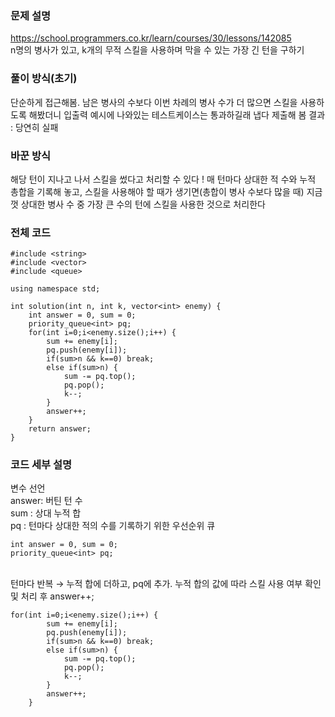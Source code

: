 ### 문제 설명
https://school.programmers.co.kr/learn/courses/30/lessons/142085<br/>
n명의 병사가 있고, k개의 무적 스킬을 사용하며 막을 수 있는 가장 긴 턴을 구하기

### 풀이 방식(초기)
단순하게 접근해봄. 남은 병사의 수보다 이번 차례의 병사 수가 더 많으면 스킬을 사용하도록 해봤더니 입출력 예시에 나와있는 테스트케이스는 통과하길래 냅다 제출해 봄
결과 : 당연히 실패

### 바꾼 방식
해당 턴이 지나고 나서 스킬을 썼다고 처리할 수 있다 !
매 턴마다 상대한 적 수와 누적 총합을 기록해 놓고,
스킬을 사용해야 할 때가 생기면(총합이 병사 수보다 많을 때) 지금껏 상대한 병사 수 중 가장 큰 수의 턴에 스킬을 사용한 것으로 처리한다

### 전체 코드
```
#include <string>
#include <vector>
#include <queue>

using namespace std;

int solution(int n, int k, vector<int> enemy) {
    int answer = 0, sum = 0;
    priority_queue<int> pq;
    for(int i=0;i<enemy.size();i++) {
        sum += enemy[i];
        pq.push(enemy[i]);
        if(sum>n && k==0) break;
        else if(sum>n) {
            sum -= pq.top();
            pq.pop();
            k--;
        }
        answer++;
    }
    return answer;
}
```

### 코드 세부 설명
변수 선언<br/>
answer: 버틴 턴 수<br/>
sum : 상대 누적 합<br/>
pq : 턴마다 상대한 적의 수를 기록하기 위한 우선순위 큐<br/>
```
int answer = 0, sum = 0;
priority_queue<int> pq;
```
<br/>
턴마다 반복 → 누적 합에 더하고, pq에 추가. 누적 합의 값에 따라 스킬 사용 여부 확인 및 처리 후 answer++;
<br/>

```
for(int i=0;i<enemy.size();i++) {
        sum += enemy[i];
        pq.push(enemy[i]);
        if(sum>n && k==0) break;
        else if(sum>n) {
            sum -= pq.top();
            pq.pop();
            k--;
        }
        answer++;
    }
```

